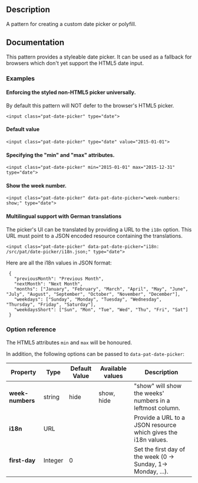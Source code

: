 ## Description

A pattern for creating a custom date picker or polyfill.

## Documentation

This pattern provides a styleable date picker. It can be used as a fallback
for browsers which don't yet support the HTML5 date input.

### Examples

#### Enforcing the styled non-HTML5 picker universally.

By default this pattern will NOT defer to the browser's HTML5 picker.

    <input class="pat-date-picker" type="date">

#### Default value

    <input class="pat-date-picker" type="date" value="2015-01-01">

#### Specifying the "min" and "max" attributes.

    <input class="pat-date-picker" min="2015-01-01" max="2015-12-31" type="date">

#### Show the week number.

    <input class="pat-date-picker" data-pat-date-picker="week-numbers: show;" type="date">

#### Multilingual support with German translations

The picker's UI can be translated by providing a URL to the `i18n` option. This
URL must point to a JSON encoded resource containing the translations.

    <input class="pat-date-picker" data-pat-date-picker="i18n: /src/pat/date-picker/i18n.json;" type="date">

Here are all the i18n values in JSON format:

     {
       "previousMonth": "Previous Month",
       "nextMonth": "Next Month",
       "months": ["January", "February", "March", "April", "May", "June", "July", "August", "September", "October", "November", "December"],
       "weekdays": ["Sunday", "Monday", "Tuesday", "Wednesday", "Thursday", "Friday", "Saturday"],
       "weekdaysShort": ["Sun", "Mon", "Tue", "Wed", "Thu", "Fri", "Sat"]
     }


### Option reference

The HTML5 attributes `min` and `max` will be honoured.

In addition, the following options can be passed to `data-pat-date-picker`:

| Property                    | Type    | Default Value | Available values | Description                                                  |
| --------------------------- | ------- | ------------- | ---------------- | ------------------------------------------------------------ |
| **week-numbers**            | string  | hide          | show, hide       | "show" will show the weeks' numbers in a leftmost column.    |
| **i18n**                    | URL     |               |                  | Provide a URL to a JSON resource which gives the i18n values. |
| **first-day**               | Integer | 0             |                  | Set the first day of the week (0 -> Sunday, 1-> Monday, ...). |
